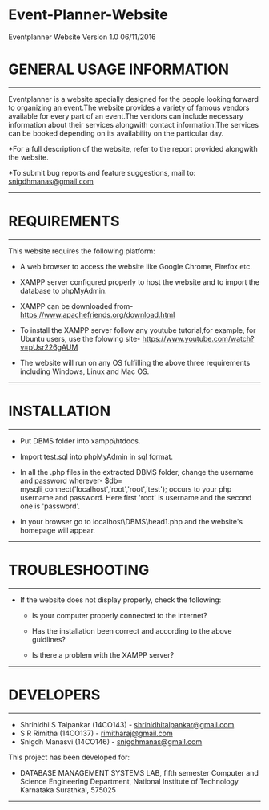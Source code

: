 # Event-Planner-Website

Eventplanner Website Version 1.0 06/11/2016

# GENERAL USAGE INFORMATION
--------------------------------------------------------------------------------

Eventplanner is a website specially designed for the people looking forward
to organizing an event.The website provides a variety of famous vendors available
for every part of an event.The vendors can include necessary information about
their services alongwith contact information.The services can be booked depending
on its availability on the particular day.

  *For a full description of the website, refer to the report provided alongwith
   the website.

  *To submit bug reports and feature suggestions, mail to:
   snigdhmanas@gmail.com 

---------------------------------------------------------------------------------

# REQUIREMENTS
---------------------------------------------------------------------------------

This website requires the following platform:

 * A web browser to access the website like Google Chrome, Firefox etc.
 * XAMPP server configured properly to host the website and to import the database
   to phpMyAdmin.

 * XAMPP can be downloaded from-
   https://www.apachefriends.org/download.html

 * To install the XAMPP server follow any youtube tutorial,for example, for Ubuntu
   users, use the folowing site- https://www.youtube.com/watch?v=pUsr226gAUM 

 * The website will run on any OS fulfilling the above three requirements including
   Windows, Linux and Mac OS.

---------------------------------------------------------------------------------

# INSTALLATION
---------------------------------------------------------------------------------
 
 * Put DBMS folder into xampp\htdocs.

 * Import test.sql into phpMyAdmin in sql format.

 * In all the .php files in the extracted DBMS folder, change the username and
   password wherever-
   $db= mysqli_connect('localhost','root','root','test'); 
   occurs to your php username and password. Here first 'root' is username and
   the second one is 'password'.

 * In your browser go to localhost\DBMS\head1.php and the website's homepage will
   appear. 

---------------------------------------------------------------------------------

# TROUBLESHOOTING
---------------------------------------------------------------------------------

 * If the website does not display properly, check the following:

   - Is your computer properly connected to the internet?
   
   - Has the installation been correct and according to the above guidlines?

   - Is there a problem with the XAMPP server?

--------------------------------------------------------------------------------

# DEVELOPERS
--------------------------------------------------------------------------------

 * Shrinidhi S Talpankar (14CO143) - shrinidhitalpankar@gmail.com
 * S R Rimitha (14CO137) - rimitharaj@gmail.com
 * Snigdh Manasvi (14CO146) - snigdhmanas@gmail.com

This project has been developed for:
 * DATABASE MANAGEMENT SYSTEMS LAB, fifth semester
   Computer and Science Engineering Department,
   National Institute of Technology Karnataka
   Surathkal, 575025

--------------------------------------------------------------------------------   
